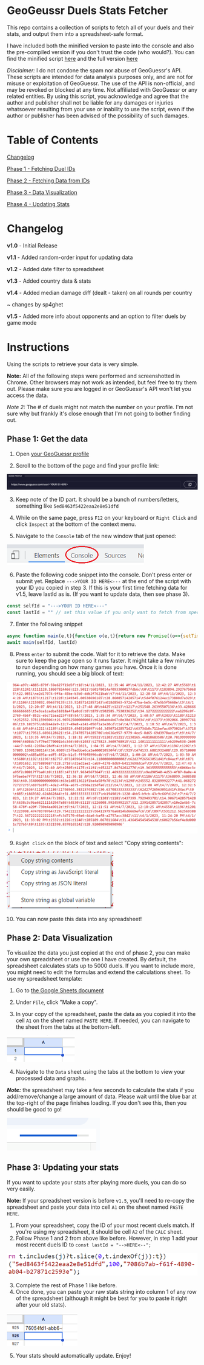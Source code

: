 # GeoGeussr Duels Stats Fetcher

This repo contains a collection of scripts to fetch all of your duels and their stats, and output them into a spreadsheet-safe format.

I have included both the minified version to paste into the console and also the pre-compiled version if you don't trust the code (who would?). You can find the minified script [here](main_condensed.js) and the full version [here](main.js)


*Disclaimer:* I do not condone the spam nor abuse of GeoGuessr's API. These scripts are intended for data analysis purposes only, and are not for misuse or exploitation of GeoGuessr. The use of the API is non-official, and may be revoked or blocked at any time. Not affiliated with GeoGuessr or any related entities. By using this script, you acknowledge and agree that the author and publisher shall not be liable for any damages or injuries whatsoever resulting from your use or inability to use the script, even if the author or publisher has been advised of the possibility of such damages.

# Table of Contents

[Changelog](#changelog)

[Phase 1 - Fetching Duel IDs](#phase-1-fetching-duel-ids)

[Phase 2 - Fetching Data from IDs](#phase-2-fetching-duel-data)

[Phase 3 - Data Visualization](#phase-3-data-visualization)

[Phase 4 - Updating Stats](#phase-4-updating-your-stats)


# Changelog

**v1.0** - Initial Release

**v1.1** - Added random-order input for updating data

**v1.2** - Added date filter to spreadsheet

**v1.3** - Added country data & stats

**v1.4** - Added median damage diff (dealt - taken) on all rounds per country

~ changes by sp4ghet

**v1.5** - Added more info about opponents and an option to filter duels by game mode

# Instructions

Using the scripts to retrieve your data is very simple.

**Note:** All of the following steps were performed and screenshotted in Chrome. Other browsers may not work as intended, but feel free to try them out. Please make sure you are logged in or GeoGuessr's API won't let you access the data.

*Note 2:* The # of duels might not match the number on your profile. I'm not sure why but frankly it's close enough that I'm not going to bother finding out.

## Phase 1: Get the data

1. Open [your GeoGuessr profile](https://www.geoguessr.com/me/profile)

2. Scroll to the bottom of the page and find your profile link:

![Profile link](images/profile_link.png)

3. Keep note of the ID part. It should be a bunch of numbers/letters, something like `5ed8463f5422eaa2e8e51dfd`

4. While on the same page, press `F12` on your keyboard or `Right Click` and click `Inspect` at the bottom of the context menu.

5. Navigate to the `Console` tab of the new window that just opened:

![Console](images/console.png)

6. Paste the following code snippet into the console. Don't press enter or submit yet. Replace `--->YOUR ID HERE<---` at the end of the script with your ID you copied in step 3.
   If this is your first time fetching data for v1.5, leave lastId as is. (If you want to update data, then see phase 3).

```js
const selfId = "--->YOUR ID HERE<---"
const lastId = "" // set this value if you only want to fetch from specific duel (see Phase 3)
```

7. Enter the following snippet
```javascript
async function main(e,t){function o(e,t){return new Promise((o=>{setTimeout((()=>{o(e())}),t)}))}const n=await async function(t=1,n="",a=""){let s=a;const r=[];for(let a=0;a<t;a++){console.log("Fetching page",a+1);let t="https://www.geoguessr.com/api/v4/feed/private";""!==s&&(t+="?paginationToken="+s);let i=await fetch(t),c=await i.json();if(0===c.entries.length){console.log("All data fetched.");break}if(r.push(...(l=JSON.stringify(c),[...l.matchAll(/\\"gameId\\":\\"([\w\d\-]*)\\",\\"gameMode\\":\\"Duels\\"/g)].map((e=>e[1])))),r.includes(n))break;p=c.entries[c.entries.length-1].time.substring(0,23)+"Z",s=btoa(`{"HashKey":{"S":"${e+"_activity"}"},"Created":{"S":"${p}"}}`),await o((()=>console.log("Done")),500)}var p,l;let i=r.filter(((e,t,o)=>o.indexOf(e)===t));return i.includes(n)?i.slice(0,i.indexOf(n)):i}(1e3,t);let a={};async function s(t){const o={};o.id=t.gameId,o.rounds=t.currentRoundNumber,o.startDate=new Date(t.rounds[0].startTime).toLocaleString("en-US"),o.endDate=new Date(t.rounds[o.rounds-1].endTime).toLocaleString("en-US"),o.mode=t.options.competitiveGameMode;for(let n=0;n<2;n++){let s=t.teams[n];if(s.players[0].playerId===e){if(o.selfHp=s.health,null===s.players[0].progressChange)o.befElo=s.players[0].rating,o.aftElo=o.befElo;else{const e=s.players[0].progressChange.competitiveProgress;null===e?(o.befElo=s.players[0].rating,o.aftElo=o.befElo):(o.befElo=e.ratingBefore,o.aftElo=e.ratingAfter)}[o.selfDist,o.selfTtg,o.selfCountries]=r(s.players[0].guesses,t.rounds,s.roundResults,t.teams[1-n].roundResults)}else{if(o.oppId=s.players[0].playerId,o.oppHp=s.health,o.oppElo=s.players[0].rating,[o.oppDist,o.oppTtg,_nil]=r(s.players[0].guesses,t.rounds),!a[o.oppId]){const e=`https://www.geoguessr.com/api/v3/users/${o.oppId}`,t=await fetch(e,{credentials:"include"});if(t.status>=400){o.oppName="Deleted User",o.oppCountry="",o.oppBanned=!0,o.oppBlueCheck=!1,o.oppCreator=!1;continue}const n=await t.json();a[o.oppId]=n}const e=a[o.oppId];o.oppName=e.nick,o.oppCountry=e.countryCode,o.oppBanned=e.isBanned,o.oppBluecheck=0!=(2&e.flair),o.oppCreator=e.isCreator}}return o}function r(e,t,o=null,n=null){let a=0,s=0,r=0,p={};for(const l of e){let e=l.roundNumber-1,i=(new Date(l.created)-new Date(t[e].startTime))/1e3;if(r++,a+=l.distance,s+=i,!o)continue;let c=t[e].panorama?.countryCode;""!==c&&(c in p||(p[c]=[0,0,0,0,0,0]),p[c][0]++,p[c][1]+=l.distance,p[c][2]+=i,o[e].healthAfter>=o[e].healthBefore?p[c][3]++:p[c][4]+=n[e].score-o[e].score,p[c][5]+=o[e].score-n[e].score)}return 0===r?["",""]:[a/r,s/r,Object.entries(p).map((e=>e[0]+","+e[1].join(","))).join(";")]}const p={id:"ID",rounds:"# Rounds",startDate:"Start Date",endDate:"End Date",selfHp:"My Health",befElo:"Start ELO",aftElo:"End ELO",selfDist:"Avg Distance",selfTtg:"Avg TTG",oppId:"Opp ID",oppHp:"Opp Health",oppElo:"Opp ELO",oppDist:"Opp Distance",oppTtg:"Opp TTG",selfCountries:"Self Countries",mode:"Game Mode",oppName:"Opp Name",oppCountry:"Opp Country",oppBanned:"Opp Banned",oppBluecheck:"Opp Bluecheck",oppCreator:"Opp Creator"};const l=function(e,t="\t",o=p){let n="";e=[...e];for(const a of e){for(const e in o)n+=a[e]+t;n+="\n"}return n}(await async function(e){let t=[],n=0;for(const a of e){console.log(`Fetching duel #${n++} / ${e.length}`);let r=await fetch(`https://game-server.geoguessr.com/api/duels/${a}`,{credentials:"include"});r=await r.json();const p=await s(r);t.push(p),await o((()=>null),150)}return t}(n));return l}
await main(selfId, lastId)
```

8. Press `enter` to submit the code. Wait for it to retrieve the data. Make sure to keep the page open so it runs faster. It might take a few minutes to run depending on how many games you have. Once it is done running, you should see a big block of text:

![Data output](images/data_output.png)

9. `Right click` on the block of text and select "Copy string contents":

![Copy data](images/copy_string.png)

10. You can now paste this data into any spreadsheet!

## Phase 2: Data Visualization

To visualize the data you just copied at the end of phase 2, you can make your own spreadsheet or use the one I have created. By default, the spreadsheet calculates stats up to 5000 duels. If you want to include more, you might need to edit the formulas and extend the calculations sheet. To use my spreadsheet template:

1. Go to [the Google Sheets document](https://docs.google.com/spreadsheets/d/1TNY27d5CZUdjiE7bWMnCSq1uu630liZE94xA0q9UgDE/edit?usp=sharing)

2. Under `File`, click "Make a copy".

3. In your copy of the spreadsheet, paste the data as you copied it into the cell `A1` on the sheet named `PASTE HERE`. If needed, you can navigate to the sheet from the tabs at the bottom-left.

![A1 Cell](images/A1.png)

4. Navigate to the `Data` sheet using the tabs at the bottom to view your processed data and graphs.

***Note:*** the spreadsheet may take a few seconds to calculate the stats if you add/remove/change a large amount of data. Please wait until the blue bar at the top-right of the page finishes loading. If you don't see this, then you should be good to go!

![Loading](images/loading.png)


## Phase 3: Updating your stats
If you want to update your stats after playing more duels, you can do so very easily.

**Note:** If your spreadsheet version is before `v1.5`, you'll need to re-copy the spreadsheet and paste your data into cell `A1` on the sheet named `PASTE HERE`.

1. From your spreadsheet, copy the ID of your most recent duels match. If you're using my spreadsheet, it should be cell `A2` of the `CALC` sheet.
2. Follow Phase 1 and 2 from above like before. However, in step 1 add your most recent duels ID to `const lastId = "-->HERE<--";`

![Updated Script](images/update.png)

3. Complete the rest of Phase 1 like before.
4. Once done, you can paste your raw stats string into column 1 of any row of the spreadsheet (although it might be best for you to paste it right after your old stats).

![Paste New Stats](images/updatepaste.png)

5. Your stats should automatically update. Enjoy!
